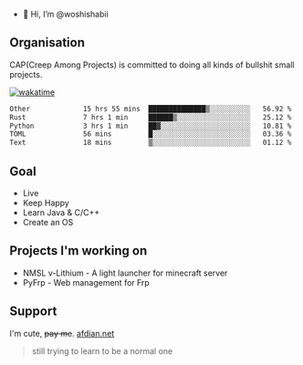 - 👋 Hi, I’m @woshishabii

## Organisation

CAP(Creep Among Projects) is committed to doing all kinds of bullshit small projects.

[![wakatime](https://wakatime.com/badge/user/34d02784-acc1-4a16-82d7-33fdb53c4ed6.svg)](https://wakatime.com/@34d02784-acc1-4a16-82d7-33fdb53c4ed6)


<!--START_SECTION:waka-->

```txt
Other             15 hrs 55 mins  ██████████████▒░░░░░░░░░░   56.92 %
Rust              7 hrs 1 min     ██████▒░░░░░░░░░░░░░░░░░░   25.12 %
Python            3 hrs 1 min     ██▓░░░░░░░░░░░░░░░░░░░░░░   10.81 %
TOML              56 mins         █░░░░░░░░░░░░░░░░░░░░░░░░   03.36 %
Text              18 mins         ▒░░░░░░░░░░░░░░░░░░░░░░░░   01.12 %
```

<!--END_SECTION:waka-->

## Goal
- Live
- Keep Happy
- Learn Java & C/C++
- Create an OS

## Projects I'm working on

- NMSL v-Lithium - A light launcher for minecraft server
- PyFrp - Web management for Frp


## Support
I'm cute, ~~pay me~~.
[afdian.net](https://afdian.net/a/woshishabi)

> still trying to learn to be a normal one

<!---
woshishabii/woshishabii is a ✨ special ✨ repository because its `README.md` (this file) appears on your GitHub profile.
You can click the Preview link to take a look at your changes.
--->
